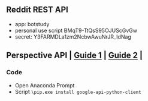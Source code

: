 ## Reddit REST API

- app: botstudy
- personal use script BMqT9-TtQsS95OJUScGvGw	
- secret: Y3FARMDLa1zm2NcbwAwuNrJR_IdNag

## Perspective API | [Guide 1](https://developers.perspectiveapi.com/s/docs-sample-requests) | [Guide 2](https://github.com/googleapis/google-api-python-client) |
### Code
- Open Anaconda Prompt
- Script
`\pip.exe install google-api-python-client`
